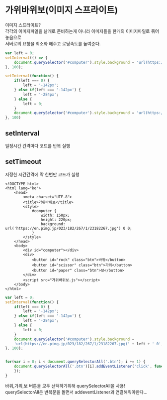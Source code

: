 # 가위바위보\(이미지 스프라이트\)

이미지 스프라이트?  
각각의 이미지파일을 낱개로 준비하는게 아니라 이미지들을 한개의 이미지파일로 묶어 놓음으로  
서버로의 요청을 최소화 해주고 로딩속도를 높여준다.

```javascript
var left = 0;
setInterval(() => {
    document.querySelector('#computer').style.background = 'url(https://en.pimg.jp/023/182/267/1/23182267.jpg)' + left + '0';
}, 100);

setInterval(function() {
    if(left === 0) {
        left = '-142px';
    } else if(left === '-142px') {
        left = '-284px';
    } else {
        left = 0;
    }
    document.querySelector('#computer').style.background = 'url(https://en.pimg.jp/023/182/267/1/23182267.jpg)' + left + '0';
}, 100)
```

## setInterval

일정시간 간격마다 코드를 반복 실행

## setTimeout

지정한 시간간격에 딱 한번만 코드가 실행

```markup
<!DOCTYPE html>
<html lang="ko">
    <head>
        <meta charset="UTF-8">
        <title>가위바위보</title>
        <style>
            #computer {
                width: 150px;
                height: 220px;
                background: url('https://en.pimg.jp/023/182/267/1/23182267.jpg') 0 0;
            }
        </style>
    </head>
    <body>
        <div id="computer"></div>
        <div>
            <button id="rock" class="btn">바위</button>
            <button id="scissor" class="btn">가위</button>
            <button id="paper" class="btn">보</button>
        </div>
        <script src="가위바위보.js"></script>
    </body>
</html>
```

```javascript
var left = 0;
setInterval(function() {
    if(left === 0) {
        left = '-142px';
    } else if(left === '-142px') {
        left = '-284px';
    } else {
        left = 0;
    }
    document.querySelector('#computer').style.background = 
    'url(https://en.pimg.jp/023/182/267/1/23182267.jpg)' + left + ' 0';
}, 100);


for(var i = 0; i < document.querySelectorAll('.btn'); i += 1) {
    document.querySelectorAll('.btn')[i].addEventListener('click', function() {
    });
}
```

바위,가위,보 버튼을 모두 선택하기위해 querySelectorAll을 사용!  
querySelectorAll은 반복문을 돌면서 addeventListener과 연결해줘야한다...

